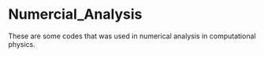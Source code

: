 # Numercial_Analysis
These are some codes that was used in numerical analysis in computational physics.
